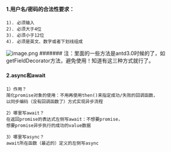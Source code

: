 #### 1.用户名/密码的合法性要求：

    1). 必须输入
    2). 必须大于4位
    3). 必须小于12位
    4). 必须是英文、数字或者下划线组成

![image.png](https://i.loli.net/2020/06/25/7IrM6CAyxNRfovq.png)
####### 注：里面的一些方法是antd3.0时候的了，如getFieldDecorator方法，避免使用！知道有这三种方式就行了。

#### 2.async和await 
    1）作用？
    简化promise对象的使用：不用再使用then()来指定成功/失败的回调函数，
    以同步编码（没有回调函数了）方式实现异步流程

    2）哪里写await？
    在返回promise的表达式左侧写await：不想要promise，
    想要promise异步执行的成功的value数据
    
    3）哪里写async？
    await所在函数（最近的）定义的左侧写async